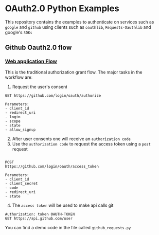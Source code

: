 # **OAuth2.0 Python Examples**

This repository contains the examples to authenticate on services such as `google` and `github` using clients such as `oauthlib`, `Requests-Oauthlib` and google's `SDKs`

## **Github Oauth2.0 flow**

### [**Web application Flow**](https://docs.github.com/en/developers/apps/building-oauth-apps/authorizing-oauth-apps)

This is the traditional authorization grant flow. The major tasks in the workflow are:

1. Request the user's consent

```
GET https://github.com/login/oauth/authorize

Parameters:
- client_id
- redirect_uri	
- login
- scope
- state
- allow_signup
```

2. After user consents one will receive an `authorization code`
3. Use the `authorization code` to request the access token using a `post` request

```
 
POST
https://github.com/login/oauth/access_token

Parameters:
- client_id 
- client_secret
- code
- redirect_uri
- state
```

4. The `access token` will be used to make api calls
git
```shell
Authorization: token OAUTH-TOKEN
GET https://api.github.com/user
```
You can find a demo code in the file called `github_requests.py`